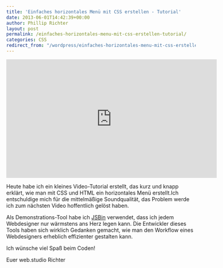 ```yaml
---
title: 'Einfaches horizontales Menü mit CSS erstellen - Tutorial'
date: 2013-06-01T14:42:39+00:00
author: Phillip Richter
layout: post
permalink: /einfaches-horizontales-menu-mit-css-erstellen-tutorial/
categories: CSS
redirect_from: "/wordpress/einfaches-horizontales-menu-mit-css-erstellen-tutorial/"
---
```

<iframe src="http://www.youtube.com/embed/uSBGZKE9XzU?rel=0" height="315" width="560" allowfullscreen="" frameborder="0"></iframe>

Heute habe ich ein kleines Video-Tutorial erstellt, das kurz und knapp erklärt, wie man mit CSS und HTML ein horizontales Menü erstellt.Ich entschuldige mich für die mittelmäßige Soundqualität, das Problem werde ich zum nächsten Video hoffentlich gelöst haben.

Als Demonstrations-Tool habe ich <a href="http://jsbin.com" target="_blank">JSBin</a> verwendet, dass ich jedem Webdesigner nur wärmstens ans Herz legen kann. Die Entwickler dieses Tools haben sich wirklich Gedanken gemacht, wie man den Workflow eines Webdesigners erheblich effizienter gestalten kann.

Ich wünsche viel Spaß beim Coden!

Euer web.studio Richter
